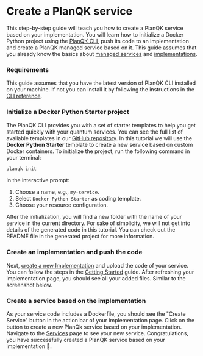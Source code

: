 # Create a PlanQK service
This step-by-step guide will teach you how to create a PlanQK service based on your implementation.
You will learn how to initialize a Docker Python project using the [PlanQK CLI](../cli-reference.md), push its code to an implementation and create a PlanQK managed service based on it.
This guide assumes that you already know the basics about [managed services](../managed-services/introduction.md) and [implementations](../implementations/getting-started.md).

### Requirements

This guide assumes that you have the latest version of PlanQK CLI installed on your machine.
If not you can install it by following the instructions in the [CLI reference](../cli-reference.md).


### Initialize a Docker Python Starter project
The PlanQK CLI provides you with a set of starter templates to help you get started quickly with your quantum services.
You can see the full list of available templates in our [GitHub repository](https://github.com/PlanQK/planqk-platform-samples/tree/master/coding-templates).
In this tutorial we will use the **Docker Python Starter** template to create a new service based on custom Docker containers.
To initialize the project, run the following command in your terminal:

```bash
planqk init
```

In the interactive prompt:

1. Choose a name, e.g., `my-service`.
2. Select `Docker Python Starter` as coding template.
3. Choose your resource configuration.

After the initialization, you will find a new folder with the name of your service in the current directory.
For sake of simplicity, we will not get into details of the generated code in this tutorial.
You can check out the README file in the generated project for more information.

### Create an implementation and push the code
Next, [create a new Implementation](https://platform.planqk.de/v2/implementations/new) and upload the code of your service.
You can follow the steps in the [Getting Started](../implementations/getting-started.md) guide.
After refreshing your implementation page, you should see all your added files.
Similar to the screenshot below.

<ImageShadow :src="$withBase('/images/implementations/implementation-with-dockerfile.png')" />


### Create a service based on the implementation
As your service code includes a Dockerfile, you should see the "Create Service" button in the action bar of your implementation page.
Click on the button to create a new PlanQk service based on your implementation.
Navigate to the [Services](https://platform.planqk.de/services) page to see your new service.
Congratulations, you have successfully created a PlanQK service based on your implementation 🎉.
